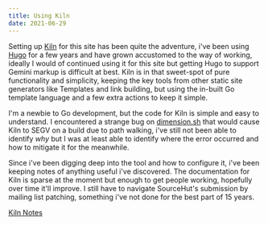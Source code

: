 ```yaml
---
title: Using Kiln
date: 2021-06-29
---
```

Setting up [Kiln](https://git.sr.ht/~adnano/kiln) for this site has been quite the adventure, i've been using [Hugo](https://gethugo.com) for a few years and have grown accustomed to the way of working, ideally I would of continued using it for this site but getting Hugo to support Gemini markup is difficult at best. Kiln is in that sweet-spot of pure functionality and simplicity, keeping the key tools from other static site generators like Templates and link building, but using the in-built Go template language and a few extra actions to keep it simple.

I'm a newbie to Go development, but the code for Kiln is simple and easy to understand. I encountered a strange bug on [dimension.sh](https://dimension.sh) that would cause Kiln to SEGV on a build due to path walking, i've still not been able to identify _why_ but I was at least able to identify where the error occurred and how to mitigate it for the meanwhile.

Since i've been digging deep into the tool and how to configure it, i've been keeping notes of anything useful i've discovered. The documentation for Kiln is sparse at the moment but enough to get people working, hopefully over time it'll improve. I still have to navigate SourceHut's submission by mailing list patching, something i've not done for the best part of 15 years.

[Kiln Notes](/~nikdoof/notes/kiln.gmi)